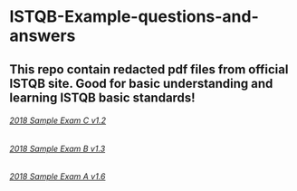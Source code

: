 # ISTQB-Example-questions-and-answers
## This repo contain redacted pdf files from official ISTQB site. Good for basic understanding and learning ISTQB basic standards!

###### [2018 Sample Exam C v1.2](https://drive.google.com/file/d/1BxauXOp9bmPx3O-AwyUvWWsG1Fao-Ucp/view?usp=sharing)
###### [2018 Sample Exam B v1.3](https://drive.google.com/file/d/1V3A8Q0RnDRz7TIcHycRJBKK5gpG4Wid_/view?usp=sharing)
###### [2018 Sample Exam A v1.6](https://drive.google.com/file/d/1B-weTLNs1TnTeSf9kgf4VWdiqNNH2ACY/view?usp=sharing)
